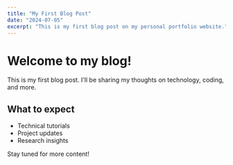 ```yaml
---
title: "My First Blog Post"
date: "2024-07-05"
excerpt: "This is my first blog post on my personal portfolio website."
---
```


# Welcome to my blog!

This is my first blog post. I'll be sharing my thoughts on technology, coding, and more.

## What to expect

- Technical tutorials
- Project updates
- Research insights

Stay tuned for more content!